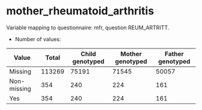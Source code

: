 # mother_rheumatoid_arthritis
Variable mapping to questionnaire: mfr, question REUM_ARTRITT.
- Number of values:

| Value | Total | Child genotyped | Mother genotyped | Father genotyped |
| ----- | ----- | --------------- | ---------------- | ---------------- |
| Missing | 113269 | 75191 | 71545 | 50057 |
| Non-missing | 354 | 240 | 224 | 161 |
| Yes | 354 | 240 | 224 |161 |



